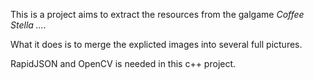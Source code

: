 This is a project aims to extract the resources from the galgame *Coffee Stella ....*

What it does is to merge the explicted images into several full pictures.

RapidJSON and OpenCV is needed in this c++ project.

